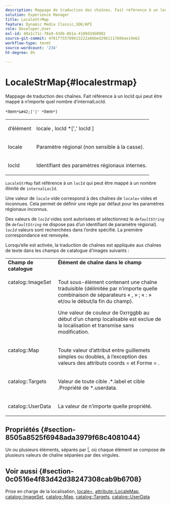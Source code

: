 ```yaml
---
description: Mappage de traduction des chaînes. Fait référence à un locId qui peut être mappé à n’importe quel nombre d’internalLocId.
solution: Experience Manager
title: LocaleStrMap
feature: Dynamic Media Classic,SDK/API
role: Developer,User
exl-id: 48a1c71c-78a9-43db-8b1a-4189d34b0982
source-git-commit: 4f81f755789613222a66bed2961117604ae19e62
workflow-type: tm+mt
source-wordcount: '234'
ht-degree: 0%

---
```


# LocaleStrMap{#localestrmap}

Mappage de traduction des chaînes. Fait référence à un locId qui peut être mappé à n’importe quel nombre d’internalLocId.

`*`item`*&#42;['|' *`item`*]`

<table id="simpletable_26A9A6904C85459F89DCDD98C14139CA"> 
 <tr class="strow"> 
  <td class="stentry"> <p> <span class="varname"> d’élément </span> </p> </td> 
  <td class="stentry"> <p> <span class="varname"> locale </span>, <span class="varname"> locId </span>*[',' <span class="varname"> locId </span>] </p> </td> 
 </tr> 
 <tr class="strow"> 
  <td class="stentry"> <p> <span class="varname"> locale </span> </p> </td> 
  <td class="stentry"> <p>Paramètre régional (non sensible à la casse). </p> </td> 
 </tr> 
 <tr class="strow"> 
  <td class="stentry"> <p> <span class="varname"> locId </span> </p> </td> 
  <td class="stentry"> <p>Identifiant des paramètres régionaux internes. </p> </td> 
 </tr> 
</table>

`LocaleStrMap` fait référence à un `locId` qui peut être mappé à un nombre illimité de `internalLocId`.

Une valeur de *`locale`* vide correspond à des chaînes de `locale=` vides et inconnues. Cela permet de définir une règle par défaut pour les paramètres régionaux inconnus.

Des valeurs de *`locId`* vides sont autorisées et sélectionnez le *`defaultString`* (le *`defaultString`* ne dispose pas d’un identifiant de paramètre régional). *`locId`* valeurs sont recherchées dans l’ordre spécifié. La première correspondance est renvoyée.

Lorsqu’elle est activée, la traduction de chaînes est appliquée aux chaînes de texte dans les champs de catalogue d’images suivants :

<table id="table_EE0321F9890B45CA8C364178F5100D40"> 
 <tbody> 
  <tr valign="top"> 
   <td> <b>Champ de catalogue</b> </td> 
   <td> <b>Élément de chaîne dans le champ</b> </td> 
  </tr> 
  <tr valign="top"> 
   <td> <p> <span class="codeph"> catalog::ImageSet </span> </p> </td> 
   <td> <p>Tout sous-élément contenant une chaîne traduisible (délimitée par n’importe quelle combinaison de séparateurs « , » ; « : » et/ou le début/la fin du champ). </p> <p>Une valeur de couleur de <span class="codeph"> 0xrrggbb </span> au début d’un champ localisable est exclue de la localisation et transmise sans modification. </p> </td> 
  </tr> 
  <tr valign="top"> 
   <td> <p> <span class="codeph"> catalog::Map </span> </p> </td> 
   <td> <p>Toute valeur d’attribut entre guillemets simples ou doubles, à l’exception des valeurs des attributs coords <span class="codeph">= </span> et Forme <span class="codeph">= </span>. </p> </td> 
  </tr> 
  <tr valign="top"> 
   <td> <p> <span class="codeph"> catalog::Targets </span> </p> </td> 
   <td> <p>Valeur de toute cible <span class="filepath">.*.label </span> et cible <span class="filepath">.Propriété de </span> *.userdata. </p> </td> 
  </tr> 
  <tr valign="top"> 
   <td> <p> <span class="codeph"> catalog::UserData </span> </p> </td> 
   <td> <p>La valeur de n’importe quelle propriété. </p> </td> 
  </tr> 
 </tbody> 
</table>

## Propriétés {#section-8505a8525f6948ada3979f68c4081044}

Un ou plusieurs éléments, séparés par |, où chaque élément se compose de plusieurs valeurs de chaîne séparées par des virgules.

## Voir aussi {#section-0c0516e4f83d42d38247308cab9b6708}

Prise en charge de la localisation, [locale=](../../../../../is-api/http-ref/image-serving-api-ref/c-http-protocol-reference/c-command-reference/r-locale.md#reference-8a846b2fbc004a12821b956ed3b25cfb), [attribute::LocaleMap](../../../../../is-api/image-catalog/image-serving-api-ref/c-image-catalog-reference/c-attributes-reference/r-localemap.md#reference-49bbf598f8ea47c3a563755cef306318), [catalog::ImageSet](/help/aem-is-ir-api/is-api/image-catalog/image-serving-api-ref/c-image-catalog-reference/c-image-svg-data-reference/c-image-data-reference/r-imageset-cat.md), [catalog::Map](/help/aem-is-ir-api/is-api/image-catalog/image-serving-api-ref/c-image-catalog-reference/c-image-svg-data-reference/c-image-data-reference/r-map-cat.md), [catalog::Targets](/help/aem-is-ir-api/is-api/image-catalog/image-serving-api-ref/c-image-catalog-reference/c-image-svg-data-reference/c-image-data-reference/r-targets-cat.md), [catalog::UserData](/help/aem-is-ir-api/is-api/image-catalog/image-serving-api-ref/c-image-catalog-reference/c-image-svg-data-reference/c-image-data-reference/r-userdata-cat.md)
